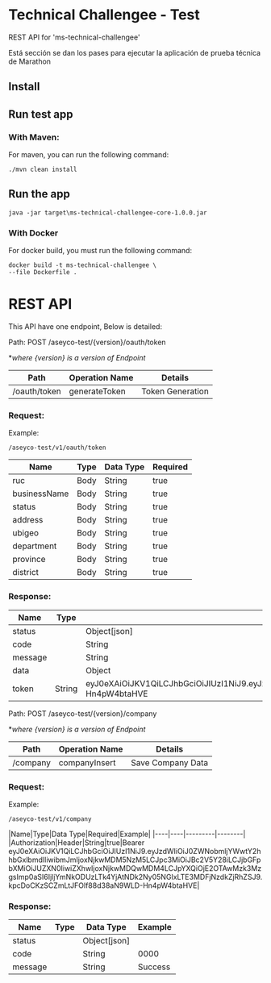# Technical Challengee - Test
REST API for 'ms-technical-challengee'

Está sección se dan los pases para ejecutar la aplicación de prueba técnica de Marathon

## Install

## Run test app

### With Maven:

For maven, you can run the following command:

    ./mvn clean install
    
## Run the app

    java -jar target\ms-technical-challengee-core-1.0.0.jar
    
### With Docker

For docker build, you must run the following command:

    docker build -t ms-technical-challengee \
    --file Dockerfile .

# REST API
This API have one endpoint, Below is detailed:

Path: POST /aseyco-test/{version}/oauth/token

*_where {version} is a version of Endpoint_

| Path | Operation Name | Details |
|------|----------------|---------|
| /oauth/token | generateToken| Token Generation

### Request:
Example:

    /aseyco-test/v1/oauth/token

|Name|Type|Data Type|Required|
|----|----|---------|--------|
|ruc|Body|String|true|
|businessName|Body|String|true|
|status|Body|String|true|
|address|Body|String|true|
|ubigeo|Body|String|true|
|department|Body|String|true|
|province|Body|String|true|
|district|Body|String|true|


### Response:
|Name|Type|Data Type|Example|
|----|----|---------|-------|
|status||Object[json]|
|code||String|0000|
|message||String|Success|
|data||Object||
|token|String|eyJ0eXAiOiJKV1QiLCJhbGciOiJIUzI1NiJ9.eyJzdWIiOiJ0ZWNobmljYWwtY2hhbGxlbmdlIiwibmJmIjoxNjkwMDM5NzM5LCJpc3MiOiJBc2V5Y28iLCJjbGFpbXMiOiJUZXN0IiwiZXhwIjoxNjkwMDQwMDM4LCJpYXQiOjE2OTAwMzk3MzgsImp0aSI6IjljYmNkODUzLTk4YjAtNDk2Ny05NGIxLTE3MDFjNzdkZjRhZSJ9.kpcDoCKzSCZmLtJFOlf88d38aN9WLD-Hn4pW4btaHVE|


Path: POST /aseyco-test/{version}/company

*_where {version} is a version of Endpoint_

| Path | Operation Name | Details |
|------|----------------|---------|
| /company | companyInsert| Save Company Data

### Request:
Example:

    /aseyco-test/v1/company

|Name|Type|Data Type|Required|Example|
|----|----|---------|--------|
|Authorization|Header|String|true|Bearer eyJ0eXAiOiJKV1QiLCJhbGciOiJIUzI1NiJ9.eyJzdWIiOiJ0ZWNobmljYWwtY2hhbGxlbmdlIiwibmJmIjoxNjkwMDM5NzM5LCJpc3MiOiJBc2V5Y28iLCJjbGFpbXMiOiJUZXN0IiwiZXhwIjoxNjkwMDQwMDM4LCJpYXQiOjE2OTAwMzk3MzgsImp0aSI6IjljYmNkODUzLTk4YjAtNDk2Ny05NGIxLTE3MDFjNzdkZjRhZSJ9.kpcDoCKzSCZmLtJFOlf88d38aN9WLD-Hn4pW4btaHVE|


### Response:
|Name|Type|Data Type|Example|
|----|----|---------|-------|
|status||Object[json]|
|code||String|0000|
|message||String|Success|

